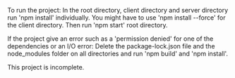 To run the project:
In the root directory, client directory and server directory run 'npm install' individually. 
You might have to use 'npm install --force' for the client directory.
Then run 'npm start' root directory.


If the project give an error such as a 'permission denied' for one of the dependencies or an I/O error:
Delete the package-lock.json file and the node_modules folder on all directories and run 'npm build' and 'npm install'.

This project is incomplete.
